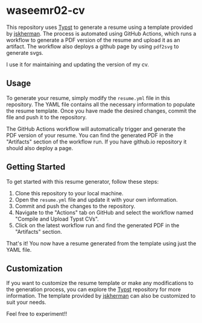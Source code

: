 # waseemr02-cv

This repository uses [Typst](https://github.com/typst/typst) to generate a resume using a template provided by [jskherman](https://github.com/jskherman/cv.typ). The process is automated using GitHub Actions, which runs a workflow to generate a PDF version of the resume and upload it as an artifact. The workflow also deploys a github page by using `pdf2svg` to generate svgs.

I use it for maintaining and updating the version of my cv.
## Usage

To generate your resume, simply modify the `resume.yml` file in this repository. The YAML file contains all the necessary information to populate the resume template. Once you have made the desired changes, commit the file and push it to the repository.

The GitHub Actions workflow will automatically trigger and generate the PDF version of your resume. You can find the generated PDF in the "Artifacts" section of the workflow run. If you have github.io repository it should also deploy a page.

## Getting Started

To get started with this resume generator, follow these steps:

1. Clone this repository to your local machine.
2. Open the `resume.yml` file and update it with your own information.
3. Commit and push the changes to the repository.
4. Navigate to the "Actions" tab on GitHub and select the workflow named "Compile and Upload Typst CVs".
5. Click on the latest workflow run and find the generated PDF in the "Artifacts" section.

That's it! You now have a resume generated from the template using just the YAML file.

## Customization

If you want to customize the resume template or make any modifications to the generation process, you can explore the [Typst](https://github.com/typst/typst) repository for more information. The template provided by [jskherman](https://github.com/jskherman/cv.typ) can also be customized to suit your needs.

Feel free to experiment!!
